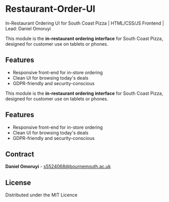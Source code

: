 # Restaurant-Order-UI
In-Restaurant Ordering UI for South Coast Pizza | HTML/CSS/JS Frontend | Lead: Daniel Omoruyi

This module is the **in-restaurant ordering interface** for South Coast Pizza, designed for customer use on tablets or phones.

## Features
- Responsive front-end for in-store ordering
- Clean UI for browsing today's deals
- GDPR-friendly and security-conscious

This module is the **in-restaurant ordering interface** for South Coast Pizza, designed for customer use on tablets or phones.

## Features
- Responsive front-end for in-store ordering
- Clean UI for browsing today's deals
- GDPR-friendly and security-conscious

## Contract
**Daniel Omoruyi** - s5524068@bournemouth.ac.uk

## License
Distributed under the MIT Licence